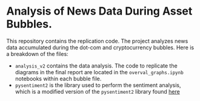 # Analysis of News Data During Asset Bubbles.

This repository contains the replication code. The project analyzes news data accumulated during the dot-com and cryptocurrency bubbles. Here is a breakdown of the files:
- `analysis_v2` contains the data analysis. The code to replicate the diagrams in the final report are located in the `overval_graphs.ipynb` notebooks within each bubble file. 
- `pysentiment2` is the library used to perform the sentiment analysis, which is a modified version of the `pysentiment2` library found [here](https://pypi.org/project/pysentiment2/)
